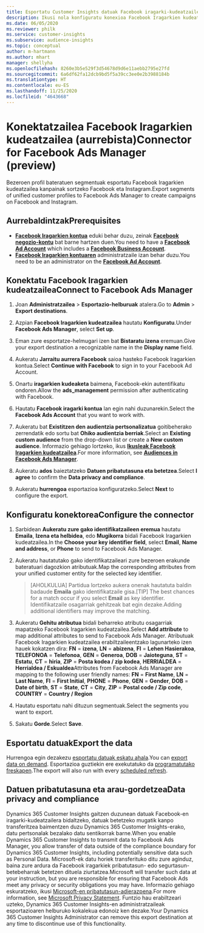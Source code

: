 ```yaml
---
title: Esportatu Customer Insights datuak Facebook iragarki-kudeatzailera
description: Ikusi nola konfiguratu konexioa Facebook Iragarkien kudeatzailea.
ms.date: 06/05/2020
ms.reviewer: philk
ms.service: customer-insights
ms.subservice: audience-insights
ms.topic: conceptual
author: m-hartmann
ms.author: mhart
manager: shellyha
ms.openlocfilehash: 8260e3b5e529f3d54678d9d6e11aebb2795e27fd
ms.sourcegitcommit: 6a6df62fa12dcb9bd5f5a39cc3ee0e2b3988184b
ms.translationtype: HT
ms.contentlocale: eu-ES
ms.lasthandoff: 11/25/2020
ms.locfileid: "4643668"
---
```

# <a name="connector-for-facebook-ads-manager-preview"></a><span data-ttu-id="e9f2e-103">Konektatzailea Facebook Iragarkien kudeatzailea (aurrebista)</span><span class="sxs-lookup"><span data-stu-id="e9f2e-103">Connector for Facebook Ads Manager (preview)</span></span>

<span data-ttu-id="e9f2e-104">Bezeroen profil bateratuen segmentuak esportatu Facebook Iragarkien kudeatzailea kanpainak sortzeko Facebook eta Instagram.</span><span class="sxs-lookup"><span data-stu-id="e9f2e-104">Export segments of unified customer profiles to Facebook Ads Manager to create campaigns on Facebook and Instagram.</span></span>

## <a name="prerequisites"></a><span data-ttu-id="e9f2e-105">Aurrebaldintzak</span><span class="sxs-lookup"><span data-stu-id="e9f2e-105">Prerequisites</span></span>

- <span data-ttu-id="e9f2e-106">[**Facebook Iragarkien kontua**](https://www.facebook.com/business/learn/lessons/step-by-step-ads-manager-account) eduki behar duzu, zeinak [**Facebook negozio-kontu**](https://business.facebook.com/) bat barne hartzen duen.</span><span class="sxs-lookup"><span data-stu-id="e9f2e-106">You need to have a [**Facebook Ad Account**](https://www.facebook.com/business/learn/lessons/step-by-step-ads-manager-account) which includes a [**Facebook Business Account**](https://business.facebook.com/).</span></span>
- <span data-ttu-id="e9f2e-107">[**Facebook Iragarkien kontuaren**](https://www.facebook.com/business/learn/lessons/step-by-step-ads-manager-account) administratzaile izan behar duzu.</span><span class="sxs-lookup"><span data-stu-id="e9f2e-107">You need to be an administrator on the [**Facebook Ad Account**](https://www.facebook.com/business/learn/lessons/step-by-step-ads-manager-account).</span></span>

## <a name="connect-to-facebook-ads-manager"></a><span data-ttu-id="e9f2e-108">Konektatu Facebook Iragarkien kudeatzailea</span><span class="sxs-lookup"><span data-stu-id="e9f2e-108">Connect to Facebook Ads Manager</span></span>

1. <span data-ttu-id="e9f2e-109">Joan **Administratzailea** > **Esportazio-helburuak** atalera.</span><span class="sxs-lookup"><span data-stu-id="e9f2e-109">Go to **Admin** > **Export destinations**.</span></span>

1. <span data-ttu-id="e9f2e-110">Azpian **Facebook Iragarkien kudeatzailea** hautatu **Konfiguratu**.</span><span class="sxs-lookup"><span data-stu-id="e9f2e-110">Under **Facebook Ads Manager**, select **Set up**.</span></span>

1. <span data-ttu-id="e9f2e-111">Eman zure esportatze-helmugari izen bat **Bistaratu izena** eremuan.</span><span class="sxs-lookup"><span data-stu-id="e9f2e-111">Give your export destination a recognizable name in the **Display name** field.</span></span>

1. <span data-ttu-id="e9f2e-112">Aukeratu **Jarraitu aurrera Facebook** saioa hasteko Facebook Iragarkien kontua.</span><span class="sxs-lookup"><span data-stu-id="e9f2e-112">Select **Continue with Facebook** to sign in to your Facebook Ad Account.</span></span>

1. <span data-ttu-id="e9f2e-113">Onartu **iragarkien kudeaketa** baimena, Facebook-ekin autentifikatu ondoren.</span><span class="sxs-lookup"><span data-stu-id="e9f2e-113">Allow the **ads_management** permission after authenticating with Facebook.</span></span>

1. <span data-ttu-id="e9f2e-114">Hautatu **Facebook iragarki kontua** lan egin nahi duzunarekin.</span><span class="sxs-lookup"><span data-stu-id="e9f2e-114">Select the **Facebook Ads Account** that you want to work with.</span></span>

1. <span data-ttu-id="e9f2e-115">Aukeratu bat **Existitzen den audientzia pertsonalizatua** goitibeherako zerrendatik edo sortu bat **Ohiko audientzia berriak**.</span><span class="sxs-lookup"><span data-stu-id="e9f2e-115">Select an **Existing custom audience** from the drop-down list or create a **New custom audience**.</span></span> <span data-ttu-id="e9f2e-116">Informazio gehiago lortzeko, ikus [**Ikusleak Facebook Iragarkien kudeatzailea**](https://www.facebook.com/business/help/744354708981227?id=2469097953376494).</span><span class="sxs-lookup"><span data-stu-id="e9f2e-116">For more information, see [**Audiences in Facebook Ads Manager**](https://www.facebook.com/business/help/744354708981227?id=2469097953376494).</span></span>

1. <span data-ttu-id="e9f2e-117">Aukeratu **ados** baieztatzeko **Datuen pribatutasuna eta betetzea**.</span><span class="sxs-lookup"><span data-stu-id="e9f2e-117">Select **I agree** to confirm the **Data privacy and compliance**.</span></span>

1. <span data-ttu-id="e9f2e-118">Aukeratu **hurrengoa** esportazioa konfiguratzeko.</span><span class="sxs-lookup"><span data-stu-id="e9f2e-118">Select **Next** to configure the export.</span></span>

## <a name="configure-the-connector"></a><span data-ttu-id="e9f2e-119">Konfiguratu konektorea</span><span class="sxs-lookup"><span data-stu-id="e9f2e-119">Configure the connector</span></span>

1. <span data-ttu-id="e9f2e-120">Sarbidean **Aukeratu zure gako identifikatzaileen eremua** hautatu **Emaila**, **Izena eta helbidea**, edo **Mugikorra** bidali Facebook Iragarkien kudeatzailea.</span><span class="sxs-lookup"><span data-stu-id="e9f2e-120">In the **Choose your key identifier field**, select **Email**, **Name and address**, or **Phone** to send to Facebook Ads Manager.</span></span>

1. <span data-ttu-id="e9f2e-121">Aukeratu hautatutako gako identifikatzaileari zure bezeroen erakunde bateratuari dagozkion atributuak.</span><span class="sxs-lookup"><span data-stu-id="e9f2e-121">Map the corresponding attributes from your unified customer entity for the selected key identifier.</span></span>
   > <span data-ttu-id="e9f2e-122">[AHOLKULUA] Partidua lortzeko aukera onenak hautatuta baldin badaude **Emaila** gako identifikatzaile gisa.</span><span class="sxs-lookup"><span data-stu-id="e9f2e-122">[TIP] The best chances for a match occur if you select **Email** as key identifier.</span></span> <span data-ttu-id="e9f2e-123">Identifikatzaile osagarriak gehitzeak bat egin dezake.</span><span class="sxs-lookup"><span data-stu-id="e9f2e-123">Adding additional identifiers may improve the matching.</span></span>

1. <span data-ttu-id="e9f2e-124">Aukeratu **Gehitu atributua** bidali beharreko atributu osagarriak mapatzeko Facebook Iragarkien kudeatzailea.</span><span class="sxs-lookup"><span data-stu-id="e9f2e-124">Select **Add attribute** to map additional attributes to send to Facebook Ads Manager.</span></span> <span data-ttu-id="e9f2e-125">Atributuak Facebook Iragarkien kudeatzailea erabiltzaileentzako lagunarteko izen hauek kokatzen dira: **FN** = **izena**, **LN** = **abizena**, **FI** = **Lehen Hasierakoa**, **TELEFONOA** = **Telefonoa**, **GEN** = **Generoa**, **DOB** = **Jaioteguna**, **ST** = **Estatu**, **CT** = **hiria**, **ZIP** = **Posta kodea / zip kodea**, **HERRIALDEA** = **Herrialdea / Eskualdea**</span><span class="sxs-lookup"><span data-stu-id="e9f2e-125">Attributes from Facebook Ads Manager are mapping to the following user friendly names: **FN** = **First Name**, **LN** = **Last Name**, **FI** = **First Initial**, **PHONE** = **Phone**, **GEN** = **Gender**, **DOB** = **Date of birth**, **ST** = **State**, **CT** = **City**, **ZIP** = **Postal code / Zip code**, **COUNTRY** = **Country / Region**</span></span>

1. <span data-ttu-id="e9f2e-126">Hautatu esportatu nahi dituzun segmentuak.</span><span class="sxs-lookup"><span data-stu-id="e9f2e-126">Select the segments you want to export.</span></span>

1. <span data-ttu-id="e9f2e-127">Sakatu **Gorde**.</span><span class="sxs-lookup"><span data-stu-id="e9f2e-127">Select **Save**.</span></span>

## <a name="export-the-data"></a><span data-ttu-id="e9f2e-128">Esportatu datuak</span><span class="sxs-lookup"><span data-stu-id="e9f2e-128">Export the data</span></span>

<span data-ttu-id="e9f2e-129">Hurrengoa egin dezakezu [esportatu datuak eskatu ahala](export-destinations.md).</span><span class="sxs-lookup"><span data-stu-id="e9f2e-129">You can [export data on demand](export-destinations.md).</span></span> <span data-ttu-id="e9f2e-130">Esportazioa guztiekin ere exekutatuko da [programatutako freskapen](system.md#schedule-tab).</span><span class="sxs-lookup"><span data-stu-id="e9f2e-130">The export will also run with every [scheduled refresh](system.md#schedule-tab).</span></span>

## <a name="data-privacy-and-compliance"></a><span data-ttu-id="e9f2e-131">Datuen pribatutasuna eta arau-gordetzea</span><span class="sxs-lookup"><span data-stu-id="e9f2e-131">Data privacy and compliance</span></span>

<span data-ttu-id="e9f2e-132">Dynamics 365 Customer Insights gaitzen duzunean datuak  Facebook-en iragarki-kudeatzailera bidaltzeko, datuak betetzeko mugatik kanpo transferitzea baimentzen duzu Dynamics 365 Customer Insights-erako, datu pertsonalak bezalako datu sentikorrak barne.</span><span class="sxs-lookup"><span data-stu-id="e9f2e-132">When you enable Dynamics 365 Customer Insights to transmit data to Facebook Ads Manager, you allow transfer of data outside of the compliance boundary for Dynamics 365 Customer Insights, including potentially sensitive data such as Personal Data.</span></span> <span data-ttu-id="e9f2e-133">Microsoft-ek datu horiek transferituko ditu zure aginduz, baina zure ardura da Facebook iragarkiek pribatutasun- edo segurtasun-betebeharrak betetzen dituela ziurtatzea.</span><span class="sxs-lookup"><span data-stu-id="e9f2e-133">Microsoft will transfer such data at your instruction, but you are responsible for ensuring that Facebook Ads meet any privacy or security obligations you may have.</span></span> <span data-ttu-id="e9f2e-134">Informazio gehiago eskuratzeko, ikusi [Microsoft-en pribatutasun-adierazpena](https://go.microsoft.com/fwlink/?linkid=396732).</span><span class="sxs-lookup"><span data-stu-id="e9f2e-134">For more information, see [Microsoft Privacy Statement](https://go.microsoft.com/fwlink/?linkid=396732).</span></span>
<span data-ttu-id="e9f2e-135">Funtzio hau erabiltzeari uzteko, Dynamics 365 Customer Insights-en administratzaileak esportazioaren helburuko kokalekua edonoiz ken dezake.</span><span class="sxs-lookup"><span data-stu-id="e9f2e-135">Your Dynamics 365 Customer Insights Administrator can remove this export destination at any time to discontinue use of this functionality.</span></span>
